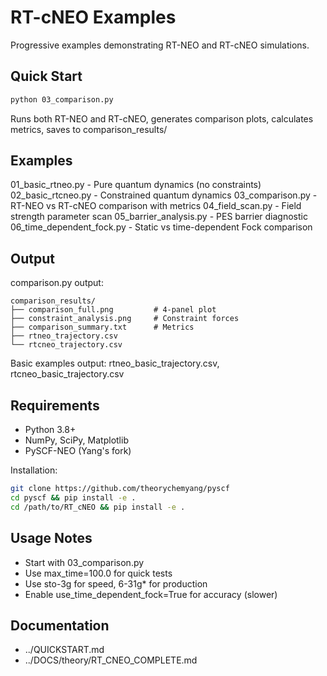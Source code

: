 # RT-cNEO Examples

Progressive examples demonstrating RT-NEO and RT-cNEO simulations.

## Quick Start

```bash
python 03_comparison.py
```

Runs both RT-NEO and RT-cNEO, generates comparison plots, calculates metrics, saves to comparison_results/

## Examples

01_basic_rtneo.py - Pure quantum dynamics (no constraints)
02_basic_rtcneo.py - Constrained quantum dynamics
03_comparison.py - RT-NEO vs RT-cNEO comparison with metrics
04_field_scan.py - Field strength parameter scan
05_barrier_analysis.py - PES barrier diagnostic
06_time_dependent_fock.py - Static vs time-dependent Fock comparison

## Output

comparison.py output:
```
comparison_results/
├── comparison_full.png         # 4-panel plot
├── constraint_analysis.png     # Constraint forces
├── comparison_summary.txt      # Metrics
├── rtneo_trajectory.csv
└── rtcneo_trajectory.csv
```

Basic examples output: rtneo_basic_trajectory.csv, rtcneo_basic_trajectory.csv

## Requirements

- Python 3.8+
- NumPy, SciPy, Matplotlib
- PySCF-NEO (Yang's fork)

Installation:
```bash
git clone https://github.com/theorychemyang/pyscf
cd pyscf && pip install -e .
cd /path/to/RT_cNEO && pip install -e .
```

## Usage Notes

- Start with 03_comparison.py
- Use max_time=100.0 for quick tests
- Use sto-3g for speed, 6-31g* for production
- Enable use_time_dependent_fock=True for accuracy (slower)

## Documentation

- ../QUICKSTART.md
- ../DOCS/theory/RT_CNEO_COMPLETE.md
